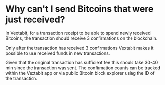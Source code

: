 # Why can't I send Bitcoins that were just received?

In Vextabit, for a transaction receipt to be able to spend newly received Bitcoins, the transaction should receive 3 confirmations on the blockchain.

Only after the transaction has received 3 confirmations Vextabit makes it possible to use received funds in new transactions.

Given that the original transaction has sufficient fee this should take 30-40 min since the transaction was sent. The confirmation counts can be tracked within the Vextabit app or via public Bitcoin block explorer using the ID of the transaction.


